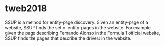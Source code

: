 # tweb2018
SSUP is a method for entity-page discovery. Given an entity-page of a website, SSUP finds the set of entity-pages in the website. For example given the page describing Fernando Alonso in the Formula 1 official website, SSUP finds the pages that describe the drivers in the website. 
